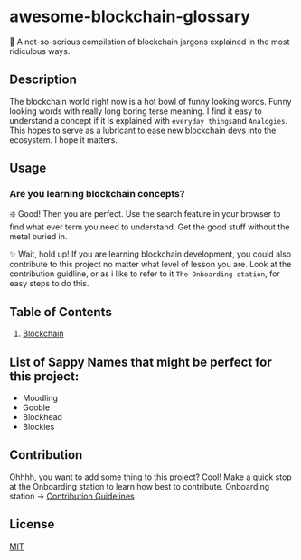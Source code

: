 # awesome-blockchain-glossary 
🚧 A not-so-serious compilation of blockchain jargons explained in the most ridiculous ways.

## Description
The blockchain world right now is a hot bowl of funny looking words. Funny looking words with really long boring terse meaning. I find it easy to understand a concept if it is explained with `everyday things`and `Analogies`. This hopes to serve as a lubricant to ease new blockchain devs into the ecosystem. I hope it matters.

## Usage
### Are you learning blockchain concepts?
❇️ Good! Then you are perfect. Use the search feature in your browser to find what ever term you need to understand. Get the good stuff without the metal buried in.

✨ Wait, hold up! If you are learning blockchain development, you could also contribute to this project no matter what level of lesson you are. Look at the contribution guidline, or as i like to refer to it `The Onboarding station`, for easy steps to do this.

## Table of Contents
1. [Blockchain](https://github.com/kohasummons/awesome-blockchain-glossary/blob/deb58a6d6ed384dc1bca5ec3c72f0895fd206f2b/glossary/Blockchain.md)

## List of Sappy Names that might be perfect for this project:
- Moodling
- Gooble 
- Blockhead
- Blockies


## Contribution
Ohhhh, you want to add some thing to this project? Cool! Make a quick stop at the Onboarding station to learn how best to contribute.
Onboarding station -> [Contribution Guidelines](https://damn.what)

## License
[MIT](https://damn.what)
